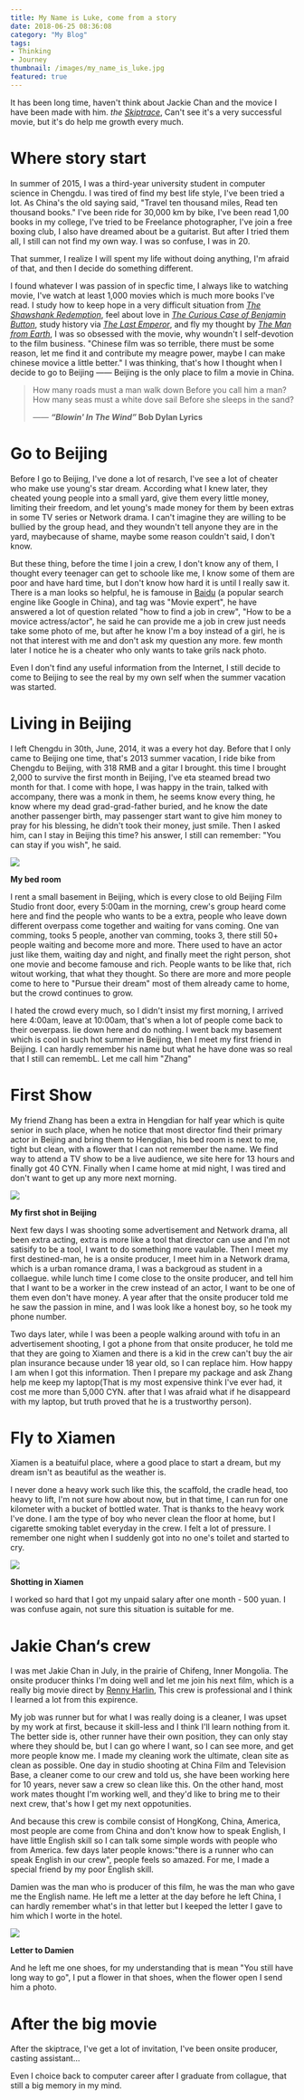 ```yaml
---
title: My Name is Luke, come from a story
date: 2018-06-25 08:36:08
category: "My Blog"
tags:
- Thinking 
- Journey
thumbnail: /images/my_name_is_luke.jpg
featured: true
---
```


It has been long time, haven't think about Jackie Chan and the movice I have been made with him. *the [Skiptrace](https://www.imdb.com/title/tt2238032/?ref_=nm_flmg_act_19)*, Can't see it's a very successful movie, but it's do help me growth every much.

<!-- more -->

# Where story start

In summer of 2015, I was a third-year university student in computer science in Chengdu. I was tired of find my best life style, I've been tried a lot. As China's the old saying said, "Travel ten thousand miles, Read ten thousand books." I've been ride for 30,000 km by bike, I've been read 1,00 books  in my college, I've tried to be Freelance photographer, I've join a free boxing club, I also have dreamed about be a guitarist. But after I tried them all, I still can not find my own way. I was so confuse, I was in 20.

That summer, I realize I will spent my life without doing anything, I'm afraid of that, and then I decide do something different.

I found whatever I was passion of in specfic time, I always like to watching movie, I've watch at least 1,000 movies which is much more books I've read. I study how to keep hope in a very difficult situation from *[The Shawshank Redemption](https://www.imdb.com/title/tt0111161/)*, feel about love in *[The Curious Case of Benjamin Button](https://www.imdb.com/title/tt0421715/?ref_=nv_sr_1)*, study history via *[The Last Emperor](https://www.imdb.com/title/tt0093389/)*, and fly my thought by *[The Man from Earth](https://www.imdb.com/title/tt0756683/)*, I was so obsessed with the movie, why woundn't I self-devotion to the film business. "Chinese film was so terrible, there must be some reason, let me find it and contribute my meagre power, maybe I can make chinese movice a little better." I was thinking, that's how I thought when I decide to go to Beijing —— Beijing is the only place to film a movie in China.

> How many roads must a man walk down Before you call him a man? How many seas must a white dove sail Before she sleeps in the sand?
>
> —— ***“Blowin' In The Wind”* Bob Dylan Lyrics**

# Go to Beijing

Before I go to Beijing, I've done a lot of resarch, I've see a lot of cheater who make use young's star dream. According what I knew later, they cheated young people into a small yard, give them every little money, limiting their freedom, and let young's made money for them by been extras in some TV series or Network drama. I can't imagine they are willing to be bullied by the group head, and they woundn't tell anyone they are in the yard, maybecause of shame, maybe some reason couldn't said, I don't know.

But these thing, before the time I join a crew, I don't know any of them, I thought every teenager can get to schoole like me, I know some of them are poor and have hard time, but I don't know how hard it is until I really saw it. There is a man looks so helpful, he is famouse in [Baidu](https://www.baidu.com) (a popular search engine like Google in China), and tag was "Movie expert", he have answered a lot of question related "how to find a job in crew", "How to be a movice actress/actor", he said he can provide me a job in crew just needs take some photo of me, but after he know I'm a boy instead of a girl, he is not that interest with me and don't ask my question any more. few month later I notice he is a cheater who only wants to take grils nack photo.

Even I don't find any useful information from the Internet, I still decide to come to Beijing to see the real by my own self when the summer vacation was started.

# Living in Beijing

I left Chengdu in 30th, June, 2014, it was a every hot day. Before that I only came to Beijing one time, that's 2013 summer vacation, I ride bike from Chengdu to Beijing, with 318 RMB and a gitar I brought. this time I brought 2,000 to survive the first month in Beijing, I've eta steamed bread two month for that. I come with hope, I was happy in the train, talked with accompany, there was a monk in them, he seems know every thing, he know where my dead grad-grad-father buried, and he know the date another passenger birth, may passenger start want to give him money to pray for his blessing, he didn't took their money, just smile. Then I asked him, can I stay in Beijing this time? his answer, I still can remember: "You can stay if you wish", he said.

![](/images/live_in_Beijing.jpg)

**My bed room**

I rent a small basement in Beijing, which is every close to old Beijing Film Studio front door, every 5:00am in the morning, crew's group heard come here and find the people who wants to be a extra, people who leave down different overpass come together and waiting for vans coming. One van comming, tooks 5 people, another van comming, tooks 3, there still 50+ people waiting and become more and more. There used to have an actor just like them, waiting day and night, and finally meet the right person, shot one movie and become famouse and rich. People wants to be like that, rich witout working, that what they thought. So there are more and more people come to here to "Pursue their dream" most of them already came to home, but the crowd continues to grow.

I hated the crowd every much, so I didn't insist my first morning, I arrived here 4:00am, leave at 10:00am, that's when a lot of people come back to their oeverpass. lie down here and do nothing. I went back my basement which is cool in such hot summer in Beijing, then I meet my first friend in Beijing. I can hardly remember his name but what he have done was so  real that I still can  remembL. Let me call him "Zhang"

# First Show

My friend Zhang has been a extra in Hengdian for half year which is quite senior in such place, when he notice that most director find their primary actor in Beijing and bring them to Hengdian, his bed room is next to me, tight but clean, with a flower that I can not remember the name. We find way to attend a TV show to be a live audience, we site here for 13 hours and finally got 40 CYN. Finally when I came home at mid night, I was tired and don't want to get up any more next morning. 



![](/images/first_shot.jpg)

**My first shot in Beijing**

Next few days I was shooting some advertisement and Network drama, all been extra acting, extra is more like a tool that director can use and I'm not satisify to be a tool, I want to do something more vaulable. Then I meet my first destined-man, he is a onsite producer, I meet him in a Network drama, which is a urban romance drama, I was a backgroud as student in a collaegue. while lunch time I come close to the onsite producer, and tell him that I want to be a worker in the crew instead of an actor, I want to be one of them even don't have money. A year after that the onsite producer told me he saw the passion in mine, and I was look like a honest boy, so he took my phone number.

Two days later, while I was been a people walking around with tofu in an advertisement shooting, I got a phone from that onsite producer, he told me that they are going to Xiamen and there is a kid in the crew can't buy the air plan insurance because under 18 year old, so I can replace him. How happy I am when I got this information. Then I prepare my package and ask Zhang help me keep my laptop(That is my most expensive think I've ever had, it cost me more than 5,000 CYN. after that I was afraid what if he disappeard with my laptop, but truth proved that he is a trustworthy person).

# Fly to Xiamen

Xiamen is a beatuiful place, where a good place to start a dream, but my dream isn't as beautiful as the weather is.

I never done a heavy work such like this, the scaffold, the cradle head, too heavy to lift, I'm not sure how about now, but in that time, I can run for one kilometer with a bucket of bottled water. That is thanks to the heavy work I've done. I am the type of boy who never clean the floor at home, but I cigarette smoking tablet everyday in the crew. I felt a lot of pressure. I remember one night when I suddenly got into no one's toilet and started to cry.

![](/images/shot_in_Xiamen.jpg)

**Shotting in Xiamen**

I worked so hard that I got my unpaid salary after one month - 500 yuan. I was confuse again, not sure this situation is suitable for me.

# Jakie Chan‘s crew

I was met Jakie Chan in July, in the prairie of Chifeng, Inner Mongolia. The onsite producer thinks I'm doing well and let me join his next film, which is a really big movie direct by [Renny Harlin](https://www.imdb.com/name/nm0001317/), This crew is professional and I think I learned a lot from this expirence. 

My job was runner but for what I was really doing is a cleaner, I was upset by my work at first, because it skill-less and I think I'll learn nothing from it. The better side is, other runner have their own position, they can only stay where they should be, but I can go where I want, so I can see more, and get more people know me. I made my cleaning work the ultimate, clean site as clean as possible. One day in studio shooting at China Film and Television Base, a cleaner come to our crew and told us, she have been working here for 10 years, never saw a crew so clean like this. On the other hand, most work mates thought I'm working well, and they'd like to bring me to their next crew, that's how I get my next oppotunities.

And because this crew is combile consist of HongKong, China, America, most people are come from China and don't know how to speak English, I have little English skill so I can talk some simple words with people who from America. few days later people knows:"there is a runner who can speak English in our crew", people feels so amazed. For me, I made a special friend by my poor English skill.

Damien was the man who is producer of this film, he was the man who gave me the English name. He left me a letter at the day before he left China, I can hardly remember what's in that letter but I keeped the letter I gave to him which I worte in the hotel.

![](/images/email_to_damien.JPG)

**Letter to Damien**

And he left me one shoes, for my understanding that is mean "You still have long way to go", I put a flower in that shoes, when the flower open I send him a photo.

# After the big movie

After the skiptrace, I've get a lot of invitation, I've been onsite producer, casting assistant... 

Even I choice back to computer career after I graduate from collague, that still a big memory in my mind.